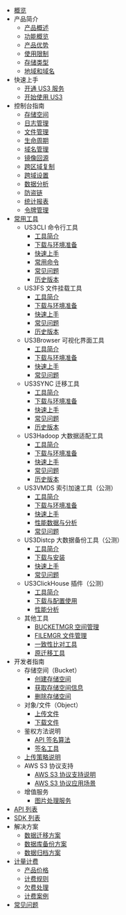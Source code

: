 
* [概览](/ufile/README)
* 产品简介
    * [产品概述](/ufile/introduction/concept)
    * [功能概览](/ufile/introduction/functions)
    * [产品优势](/ufile/introduction/advantages)
    * [使用限制](/ufile/introduction/limit)
    * [存储类型](/ufile/introduction/storage_type)
    * [地域和域名](/ufile/introduction/region)
* 快速上手
    * [开通 US3 服务](/ufile/quick/start_service)
    * [开始使用 US3](/ufile/quick/quick_start)
* 控制台指南
    * [存储空间](/ufile/guide/space)
    * [日志管理](/ufile/guide/logging)
    * [文件管理](/ufile/guide/management)
    * [生命周期](/ufile/guide/lifecycle)
    * [域名管理](/ufile/guide/domain)
    * [镜像回源](/ufile/guide/mirror)
    * [跨区域复制](/ufile/guide/multisite)
    * [跨域设置](/ufile/guide/cors)
    * [数据分析](/ufile/guide/analyze)
    * [防盗链](/ufile/guide/referer)
    * [统计报表](/ufile/guide/dashboard)
    * [令牌管理](/ufile/guide/token)
* [常用工具](/ufile/tools/introduction)
    * US3CLI 命令行工具
        * [工具简介](/ufile/tools/us3cli/introduction)
        * [下载与环境准备](/ufile/tools/us3cli/prepare)
        * [快速上手](/ufile/tools/us3cli/quickaccess)
        * [常用命令](/ufile/tools/us3cli/command)
        * [常见问题](/ufile/tools/us3cli/questions)
        * [历史版本](/ufile/tools/us3cli/ReleaseNote)
    * US3FS 文件挂载工具
        * [工具简介](/ufile/tools/us3fs/introduction)
        * [下载与环境准备](/ufile/tools/us3fs/prepare)
        * [快速上手](/ufile/tools/us3fs/quickaccess)
        * [常见问题](/ufile/tools/us3fs/questions)
        * [历史版本](/ufile/tools/us3fs/ReleaseNote)
	 * US3Browser 可视化界面工具
        * [工具简介](/ufile/tools/us3Browser/introduction)
        * [下载与环境准备](/ufile/tools/us3Browser/prepare)
        * [快速上手](/ufile/tools/us3Browser/quickaccess)
        * [常见问题](/ufile/tools/us3Browser/questions)
    * US3SYNC 迁移工具
        * [工具简介](/ufile/tools/us3sync/introduction)
        * [下载与环境准备](/ufile/tools/us3sync/prepare)
        * [快速上手](/ufile/tools/us3sync/quickaccess)
        * [常见问题](/ufile/tools/us3sync/questions)
        * [历史版本](/ufile/tools/us3sync/ReleaseNote)
    * US3Hadoop 大数据适配工具
        * [工具简介](/ufile/tools/us3hadoop/introduction)
        * [下载与环境准备](/ufile/tools/us3hadoop/prepare)
        * [快速上手](/ufile/tools/us3hadoop/quickaccess)
        * [常见问题](/ufile/tools/us3hadoop/questions)
        * [历史版本](/ufile/tools/us3hadoop/ReleaseNote)
    * US3VMDS 索引加速工具（公测）
        * [工具简介](/ufile/tools/us3vmds/introduction)
        * [下载与环境准备](/ufile/tools/us3vmds/prepare)
        * [快速上手](/ufile/tools/us3vmds/quickaccess)
        * [性能数据与分析](/ufile/tools/us3vmds/testdata)
        * [常见问题](/ufile/tools/us3vmds/questions)
    * US3Distcp 大数据备份工具（公测）
        * [工具简介](/ufile/tools/us3distcp/introduction)
        * [下载与安装](/ufile/tools/us3distcp/prepare)
        * [快速上手](/ufile/tools/us3distcp/quickaccess)
        * [常见问题](/ufile/tools/us3distcp/questions)
    * US3ClickHouse 插件（公测）
        * [工具简介](/ufile/tools/us3clickhouse/introduction)
        * [下载与配置使用](/ufile/tools/us3clickhouse/prepare)
        * [性能分析](/ufile/tools/us3clickhouse/testdata)
    * 其他工具
        * [BUCKETMGR 空间管理](/ufile/tools/tools/tools_bcket)
        * [FILEMGR 文件管理](/ufile/tools/tools/tools_file)
        * [一致性比对工具](/ufile/tools/tools/consistency)
        * [原迁移工具](/ufile/tools/tools/ufile_import)
* 开发者指南
    * 存储空间（Bucket）
        * [创建存储空间](/ufile/guide/bucket/devguide)
        * [获取存储空间信息](/ufile/guide/bucket/describe)
        * [删除存储空间](/ufile/guide/bucket/delete)
    * 对象/文件（Object）
        * [上传文件](/ufile/guide/file/put)
        * [下载文件](/ufile/guide/file/download)
    * 鉴权方法说明
        * [API 签名算法](/ufile/api/authorization)
        * [签名工具](/ufile/api/authorization-tool)
	* [上传策略说明](/ufile/putpolicy)
    * AWS S3 协议支持
        * [AWS S3 协议支持说明](/ufile/s3/s3_introduction)
        * [AWS S3 协议应用场景](/ufile/s3/s3_application)
    * 增值服务
        * [图片处理服务](/ufile/service/pic)
* [API 列表](/ufile/api_reference)
* [SDK 列表](/ufile/tools/sdk)
* 解决方案
    * [数据迁移方案](/ufile/solutions/remove)
    * [数据库备份方案](/ufile/solutions/backup)
    * [数据归档方案](/ufile/solutions/archive)
* [计量计费](/ufile/bill/new)
    * [产品价格](/ufile/bill/billing)
    * [计费规则](/ufile/bill/directions)
    * [欠费处理](/ufile/bill/arrears)
    * [计费案例](/ufile/bill/case)
* [常见问题](/ufile/faq)




